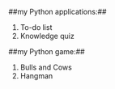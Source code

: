 ##my Python applications:##
1. To-do list
2. Knowledge quiz
>
##my Python game:##
1. Bulls and Cows
2. Hangman
